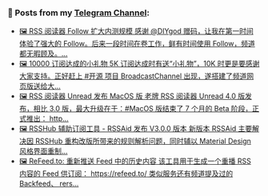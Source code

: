 ### 📰 Posts from my [Telegram Channel](https://t.me/s/aboutrss):
<!-- BLOG-POST-LIST:START -->
- [🖼 RSS 阅读器 Follow 扩大内测规模 感谢 @DIYgod 赠码，让我在第一时间体验了强大的 Follow。后来一段时间在卷工作，鲜有时间使用 Follow，频道都无暇顾及。...](https://t.me/aboutrss/1478)
- [🖼 10000 订阅达成的小礼物 5K 订阅达成时有送“小礼物”，10K 时更是要感谢大家支持。正好赶上 #开源 项目 BroadcastChannel 出现，遂搭建了频道网页版送给大...](https://t.me/aboutrss/1477)
- [🖼 RSS 阅读器 Unread 发布 MacOS 版 老牌 RSS 阅读器 Unread 4.0 版发布，相比 3.0 版，最大升级在于：#MacOS 版结束了 7 个月的 Beta 阶段，正式推出： http...](https://t.me/aboutrss/1476)
- [🖼 RSSHub 辅助订阅工具 - RSSAid 发布 V3.0.0 版本 新版本 RSSAid 主要解决因 RSSHub 重构改版所带来的规则解析问题，同时辅以 Material Design 风格界面重制...](https://t.me/aboutrss/1475)
- [🖼 ReFeed.to: 重新推送 Feed 中的历史内容 该工具用于生成一个重播 RSS 内容的 Feed 供订阅： https://refeed.to/ 类似服务还有频道提及过的 Backfeed、 rers...](https://t.me/aboutrss/1474)
<!-- BLOG-POST-LIST:END -->

<!--
**AboutRSS/AboutRSS** is a ✨ _special_ ✨ repository because its `README.md` (this file) appears on your GitHub profile.

Here are some ideas to get you started:

- 🔭 I’m currently working on ...
- 🌱 I’m currently learning ...
- 👯 I’m looking to collaborate on ...
- 🤔 I’m looking for help with ...
- 💬 Ask me about ...
- 📫 How to reach me: ...
- 😄 Pronouns: ...
- ⚡ Fun fact: ...
-->
